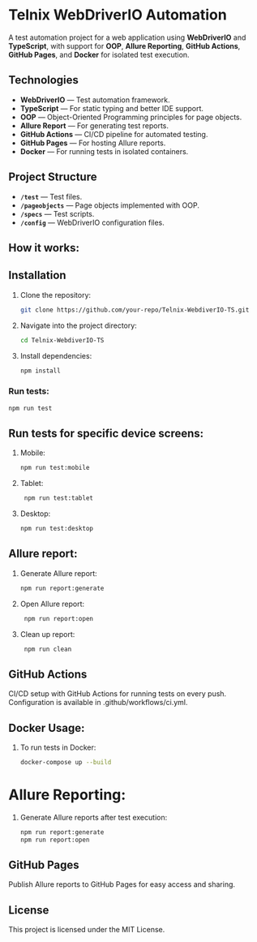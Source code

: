 # Telnix WebDriverIO Automation

A test automation project for a web application using **WebDriverIO** and **TypeScript**, with support for **OOP**, **Allure Reporting**, **GitHub Actions**, **GitHub Pages**, and **Docker** for isolated test execution.

## Technologies

- **WebDriverIO** — Test automation framework.
- **TypeScript** — For static typing and better IDE support.
- **OOP** — Object-Oriented Programming principles for page objects.
- **Allure Report** — For generating test reports.
- **GitHub Actions** — CI/CD pipeline for automated testing.
- **GitHub Pages** — For hosting Allure reports.
- **Docker** — For running tests in isolated containers.

## Project Structure

- **`/test`** — Test files.
- **`/pageobjects`** — Page objects implemented with OOP.
- **`/specs`** — Test scripts.
- **`/config`** — WebDriverIO configuration files.

## How it works:

## Installation

1. Clone the repository:
   ```bash
   git clone https://github.com/your-repo/Telnix-WebdiverIO-TS.git

2. Navigate into the project directory:
   ```bash
   cd Telnix-WebdiverIO-TS

3. Install dependencies:
   ```bash
   npm install
   ```
   
### Run tests:

```bash
npm run test
```

## Run tests for specific device screens:

1. Mobile:
   ```bash
   npm run test:mobile

2. Tablet:
   ```bash
    npm run test:tablet

3. Desktop:
   ```bash
   npm run test:desktop
   ```

## Allure report:

1. Generate Allure report:
   ```bash
   npm run report:generate
   ```

2. Open Allure report:
   ```bash
    npm run report:open

3. Clean up report:
   ```bash
    npm run clean


## GitHub Actions

CI/CD setup with GitHub Actions for running tests on every push. Configuration is available in .github/workflows/ci.yml.

## Docker Usage:

1. To run tests in Docker:
   ```bash
   docker-compose up --build

# Allure Reporting:

1. Generate Allure reports after test execution:
   ```bash
   npm run report:generate
   npm run report:open

## GitHub Pages
Publish Allure reports to GitHub Pages for easy access and sharing.

## License

This project is licensed under the MIT License.